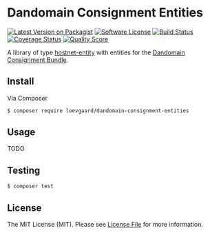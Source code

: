 # Dandomain Consignment Entities

[![Latest Version on Packagist][ico-version]][link-packagist]
[![Software License][ico-license]](LICENSE)
[![Build Status][ico-travis]][link-travis]
[![Coverage Status][ico-scrutinizer]][link-scrutinizer]
[![Quality Score][ico-code-quality]][link-code-quality]

A library of type [hostnet-entity](https://github.com/hostnet/entity-plugin-lib) with entities for the [Dandomain Consignment Bundle](https://github.com/loevgaard/dandomain-consignment-bundle).

## Install

Via Composer

```bash
$ composer require loevgaard/dandomain-consignment-entities
```

## Usage
TODO

## Testing

```bash
$ composer test
```

## License

The MIT License (MIT). Please see [License File](LICENSE) for more information.

[ico-version]: https://img.shields.io/packagist/v/loevgaard/dandomain-consignment-entities.svg?style=flat-square
[ico-license]: https://img.shields.io/badge/license-MIT-brightgreen.svg?style=flat-square
[ico-travis]: https://img.shields.io/travis/loevgaard/dandomain-consignment-entities/master.svg?style=flat-square
[ico-scrutinizer]: https://img.shields.io/scrutinizer/coverage/g/loevgaard/dandomain-consignment-entities.svg?style=flat-square
[ico-code-quality]: https://img.shields.io/scrutinizer/g/loevgaard/dandomain-consignment-entities.svg?style=flat-square

[link-packagist]: https://packagist.org/packages/loevgaard/dandomain-consignment-entities
[link-travis]: https://travis-ci.org/loevgaard/dandomain-consignment-entities
[link-scrutinizer]: https://scrutinizer-ci.com/g/loevgaard/dandomain-consignment-entities/code-structure
[link-code-quality]: https://scrutinizer-ci.com/g/loevgaard/dandomain-consignment-entities
